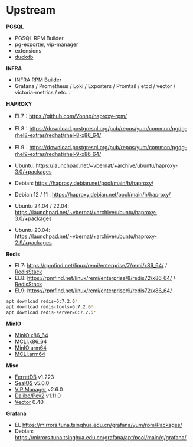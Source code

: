 # Upstream

**PGSQL**

- PGSQL RPM Builder
- pg-exporter, vip-manager
- extensions
- [duckdb](https://github.com/duckdb/duckdb/releases)


**INFRA**

- INFRA RPM Builder
- Grafana / Prometheus / Loki / Exporters / Promtail / etcd / vector / victoria-metrics / etc...

**HAPROXY**

- EL7：https://github.com/Vonng/haproxy-rpm/
- EL8：https://download.postgresql.org/pub/repos/yum/common/pgdg-rhel8-extras/redhat/rhel-8-x86_64/
- EL9：https://download.postgresql.org/pub/repos/yum/common/pgdg-rhel9-extras/redhat/rhel-9-x86_64/
- Ubuntu: https://launchpad.net/~vbernat/+archive/ubuntu/haproxy-3.0/+packages
- Debian: https://haproxy.debian.net/pool/main/h/haproxy/

- Debian 12 / 11 : https://haproxy.debian.net/pool/main/h/haproxy/
- Ubuntu 24.04 / 22.04: https://launchpad.net/~vbernat/+archive/ubuntu/haproxy-3.0/+packages
- Ubuntu 20.04: https://launchpad.net/~vbernat/+archive/ubuntu/haproxy-2.9/+packages

**Redis**

- EL7: https://rpmfind.net/linux/remi/enterprise/7/remi/x86_64/    / [RedisStack](http://packages.redis.io/rpm/rhel$releasever)
- EL8: https://rpmfind.net/linux/remi/enterprise/8/redis72/x86_64/ / [RedisStack](http://packages.redis.io/rpm/rhel$releasever)
- EL9: https://rpmfind.net/linux/remi/enterprise/9/redis72/x86_64/

```bash
apt download redis=6:7.2.6*
apt download redis-tools=6:7.2.6*
apt download redis-server=6:7.2.6*
```

**MinIO**

- [MinIO.x86_64](https://dl.min.io/server/minio/release/linux-amd64/)
- [MCLI.x86_64](https://dl.min.io/client/mc/release/linux-amd64/)
- [MinIO.arm64](https://dl.min.io/server/minio/release/linux-arm64/)
- [MCLI.arm64](https://dl.min.io/client/mc/release/linux-arm64/)

**Misc**

- [FerretDB](https://github.com/FerretDB/FerretDB) v1.223
- [SealOS](https://github.com/labring/sealos) v5.0.0
- [VIP Manager](https://github.com/cybertec-postgresql/vip-manager) v2.6.0
- [Dalibo/Pev2](https://github.com/dalibo/pev2) v1.11.0
- [Vector](https://packages.timber.io/vector/latest/) 0.40

**Grafana**

- EL https://mirrors.tuna.tsinghua.edu.cn/grafana/yum/rpm/Packages/
- Debian: https://mirrors.tuna.tsinghua.edu.cn/grafana/apt/pool/main/g/grafana/

